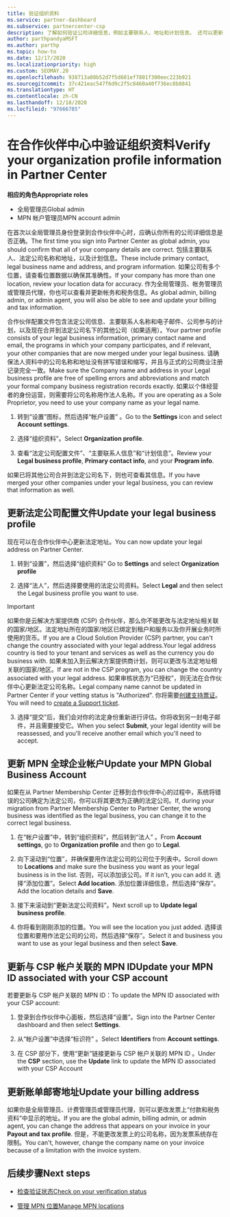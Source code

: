 ```yaml
---
title: 验证组织资料
ms.service: partner-dashboard
ms.subservice: partnercenter-csp
description: 了解如何验证公司详细信息，例如主要联系人、地址和计划信息。 还可以更新法律和帐单地址。
author: parthpandyaMSFT
ms.author: parthp
ms.topic: how-to
ms.date: 12/17/2020
ms.localizationpriority: high
ms.custom: SEOMAY.20
ms.openlocfilehash: 938713a08b52d7f5d601ef7801f300eec223b921
ms.sourcegitcommit: 37c421eac547f6d9c2f5c8460a40f736ec8b8841
ms.translationtype: HT
ms.contentlocale: zh-CN
ms.lasthandoff: 12/18/2020
ms.locfileid: "97666785"
---
```

# <a name="verify-your-organization-profile-information-in-partner-center"></a><span data-ttu-id="f9356-104">在合作伙伴中心中验证组织资料</span><span class="sxs-lookup"><span data-stu-id="f9356-104">Verify your organization profile information in Partner Center</span></span>

<span data-ttu-id="f9356-105">**相应的角色**</span><span class="sxs-lookup"><span data-stu-id="f9356-105">**Appropriate roles**</span></span>

- <span data-ttu-id="f9356-106">全局管理员</span><span class="sxs-lookup"><span data-stu-id="f9356-106">Global admin</span></span>
- <span data-ttu-id="f9356-107">MPN 帐户管理员</span><span class="sxs-lookup"><span data-stu-id="f9356-107">MPN account admin</span></span>

<span data-ttu-id="f9356-108">在首次以全局管理员身份登录到合作伙伴中心时，应确认你所有的公司详细信息是否正确。</span><span class="sxs-lookup"><span data-stu-id="f9356-108">The first time you sign into Partner Center as global admin, you should confirm that all of your company details are correct.</span></span> <span data-ttu-id="f9356-109">包括主要联系人、法定公司名称和地址，以及计划信息。</span><span class="sxs-lookup"><span data-stu-id="f9356-109">These include primary contact, legal business name and address, and program information.</span></span> <span data-ttu-id="f9356-110">如果公司有多个位置，请查看位置数据以确保其准确性。</span><span class="sxs-lookup"><span data-stu-id="f9356-110">If your company has more than one location, review your location data for accuracy.</span></span> <span data-ttu-id="f9356-111">作为全局管理员、帐务管理员或管理员代理，你也可以查看并更新帐务和税务信息。</span><span class="sxs-lookup"><span data-stu-id="f9356-111">As global admin, billing admin, or admin agent, you will also be able to see and update your billing and tax information.</span></span>

<span data-ttu-id="f9356-112">合作伙伴配置文件包含法定公司信息、主要联系人名称和电子邮件、公司参与的计划，以及现在合并到法定公司名下的其他公司（如果适用）。</span><span class="sxs-lookup"><span data-stu-id="f9356-112">Your partner profile consists of your legal business information, primary contact name and email, the programs in which your company participates, and if relevant, your other companies that are now merged under your legal business.</span></span> <span data-ttu-id="f9356-113">请确保法人资料中的公司名称和地址没有拼写错误和缩写，并且与正式的公司商业注册记录完全一致。</span><span class="sxs-lookup"><span data-stu-id="f9356-113">Make sure the Company name and address in your Legal business profile are free of spelling errors and abbreviations and match your formal company business registration records exactly.</span></span> <span data-ttu-id="f9356-114">如果以个体经营者的身份运营，则需要将公司名称用作法人名称。</span><span class="sxs-lookup"><span data-stu-id="f9356-114">If you are operating as a Sole Proprietor, you need to use your company name as your legal name.</span></span>

1. <span data-ttu-id="f9356-115">转到“设置”图标，然后选择“帐户设置” 。</span><span class="sxs-lookup"><span data-stu-id="f9356-115">Go to the **Settings** icon and select **Account settings**.</span></span>
 
1. <span data-ttu-id="f9356-116">选择“组织资料”。</span><span class="sxs-lookup"><span data-stu-id="f9356-116">Select **Organization profile**.</span></span> 

2. <span data-ttu-id="f9356-117">查看“法定公司配置文件”、“主要联系人信息”和“计划信息”。</span><span class="sxs-lookup"><span data-stu-id="f9356-117">Review your **Legal business profile**, **Primary contact info**, and your **Program info**.</span></span>

<span data-ttu-id="f9356-118">如果已将其他公司合并到法定公司名下，则也可查看其信息。</span><span class="sxs-lookup"><span data-stu-id="f9356-118">If you have merged your other companies under your legal business, you can review that information as well.</span></span> 

## <a name="update-your-legal-business-profile"></a><span data-ttu-id="f9356-119">更新法定公司配置文件</span><span class="sxs-lookup"><span data-stu-id="f9356-119">Update your legal business profile</span></span>

<span data-ttu-id="f9356-120">现在可以在合作伙伴中心更新法定地址。</span><span class="sxs-lookup"><span data-stu-id="f9356-120">You can now update your legal address on Partner Center.</span></span>

1. <span data-ttu-id="f9356-121">转到“设置”，然后选择“组织资料” </span><span class="sxs-lookup"><span data-stu-id="f9356-121">Go to **Settings** and select **Organization profile**</span></span>


2. <span data-ttu-id="f9356-122">选择“法人”，然后选择要使用的法定公司资料。</span><span class="sxs-lookup"><span data-stu-id="f9356-122">Select **Legal**  and then select the Legal business profile you want to use.</span></span>

>[!Important]
><span data-ttu-id="f9356-123">如果你是云解决方案提供商 (CSP) 合作伙伴，那么你不能更改与法定地址相关联的国家/地区。法定地址所在的国家/地区已绑定到租户和服务以及你开展业务时所使用的货币。</span><span class="sxs-lookup"><span data-stu-id="f9356-123">If you are a Cloud Solution Provider (CSP) partner, you can't change the country associated with your legal address.Your legal address country is tied to your tenant and services as well as the currency you do business with.</span></span> <span data-ttu-id="f9356-124">如果未加入到云解决方案提供商计划，则可以更改与法定地址相关联的国家/地区。</span><span class="sxs-lookup"><span data-stu-id="f9356-124">If are not in the CSP program, you can change the country associated with your legal address.</span></span> <span data-ttu-id="f9356-125">如果审核状态为“已授权”，则无法在合作伙伴中心更新法定公司名称。</span><span class="sxs-lookup"><span data-stu-id="f9356-125">Legal company name cannot be updated in Partner Center if your vetting status is "Authorized".</span></span> <span data-ttu-id="f9356-126">你将需要[创建支持票证](https://partner.microsoft.com/dashboard/support/csp/servicerequests/create?stage=2&topicid=eb74583c-61b3-2124-bffc-00920e0ae772)。</span><span class="sxs-lookup"><span data-stu-id="f9356-126">You will need to [create a Support ticket](https://partner.microsoft.com/dashboard/support/csp/servicerequests/create?stage=2&topicid=eb74583c-61b3-2124-bffc-00920e0ae772).</span></span>

3. <span data-ttu-id="f9356-127">选择“提交”后，我们会对你的法定身份重新进行评估。你将收到另一封电子邮件，并且需要接受它。</span><span class="sxs-lookup"><span data-stu-id="f9356-127">When you select **Submit**, your legal identity will be reassessed, and you'll receive another email which you'll need to accept.</span></span>

## <a name="update-your-mpn-global-business-account"></a><span data-ttu-id="f9356-128">更新 MPN 全球企业帐户</span><span class="sxs-lookup"><span data-stu-id="f9356-128">Update your MPN Global Business Account</span></span>

<span data-ttu-id="f9356-129">如果在从 Partner Membership Center 迁移到合作伙伴中心的过程中，系统将错误的公司确定为法定公司，你可以将其更改为正确的法定公司。</span><span class="sxs-lookup"><span data-stu-id="f9356-129">If, during your migration from Partner Membership Center to Partner Center, the wrong business was identified as the legal business, you can change it to the correct legal business.</span></span>

1. <span data-ttu-id="f9356-130">在“帐户设置”中，转到“组织资料”，然后转到“法人”  。</span><span class="sxs-lookup"><span data-stu-id="f9356-130">From **Account settings**, go to **Organization profile** and then go to **Legal**.</span></span>

1.  <span data-ttu-id="f9356-131">向下滚动到“位置”，并确保要用作法定公司的公司位于列表中。</span><span class="sxs-lookup"><span data-stu-id="f9356-131">Scroll down to **Locations** and make sure the business you want as your legal business is in the list.</span></span> <span data-ttu-id="f9356-132">否则，可以添加该公司。</span><span class="sxs-lookup"><span data-stu-id="f9356-132">If it isn't, you can add it.</span></span> <span data-ttu-id="f9356-133">选择“添加位置”。</span><span class="sxs-lookup"><span data-stu-id="f9356-133">Select **Add location**.</span></span> <span data-ttu-id="f9356-134">添加位置详细信息，然后选择“保存”。</span><span class="sxs-lookup"><span data-stu-id="f9356-134">Add the location details and **Save**.</span></span>

2. <span data-ttu-id="f9356-135">接下来滚动到“更新法定公司资料”。</span><span class="sxs-lookup"><span data-stu-id="f9356-135">Next scroll up to **Update legal business profile**.</span></span>

3. <span data-ttu-id="f9356-136">你将看到刚刚添加的位置。</span><span class="sxs-lookup"><span data-stu-id="f9356-136">You will see the location you just added.</span></span> <span data-ttu-id="f9356-137">选择该位置和要用作法定公司的公司，然后选择“保存”。</span><span class="sxs-lookup"><span data-stu-id="f9356-137">Select it and business you want to use as your legal business and then select **Save**.</span></span>

## <a name="update-your-mpn-id-associated-with-your-csp-account"></a><span data-ttu-id="f9356-138">更新与 CSP 帐户关联的 MPN ID</span><span class="sxs-lookup"><span data-stu-id="f9356-138">Update your MPN ID associated with your CSP account</span></span>

<span data-ttu-id="f9356-139">若要更新与 CSP 帐户关联的 MPN ID：</span><span class="sxs-lookup"><span data-stu-id="f9356-139">To update the MPN ID associated with your CSP account:</span></span>

1. <span data-ttu-id="f9356-140">登录到合作伙伴中心面板，然后选择“设置”。</span><span class="sxs-lookup"><span data-stu-id="f9356-140">Sign into the Partner Center dashboard and then select **Settings**.</span></span>
 
1. <span data-ttu-id="f9356-141">从“帐户设置”中选择“标识符” 。</span><span class="sxs-lookup"><span data-stu-id="f9356-141">Select **Identifiers** from **Account settings**.</span></span>

1. <span data-ttu-id="f9356-142">在 CSP 部分下，使用“更新”链接更新与 CSP 帐户关联的 MPN ID 。</span><span class="sxs-lookup"><span data-stu-id="f9356-142">Under the **CSP** section, use the **Update** link to update the MPN ID associated with your CSP Account</span></span> 


## <a name="update-your-billing-address"></a><span data-ttu-id="f9356-143">更新账单邮寄地址</span><span class="sxs-lookup"><span data-stu-id="f9356-143">Update your billing address</span></span>

<span data-ttu-id="f9356-144">如果你是全局管理员、计费管理员或管理员代理，则可以更改发票上“付款和税务资料”中显示的地址。</span><span class="sxs-lookup"><span data-stu-id="f9356-144">If you are the global admin, billing admin, or admin agent, you can change the address that appears on your invoice in your **Payout and tax profile**.</span></span> <span data-ttu-id="f9356-145">但是，不能更改发票上的公司名称，因为发票系统存在限制。</span><span class="sxs-lookup"><span data-stu-id="f9356-145">You can't, however, change the company name on your invoice because of a limitation with the invoice system.</span></span>

## <a name="next-steps"></a><span data-ttu-id="f9356-146">后续步骤</span><span class="sxs-lookup"><span data-stu-id="f9356-146">Next steps</span></span>


- [<span data-ttu-id="f9356-147">检查验证状态</span><span class="sxs-lookup"><span data-stu-id="f9356-147">Check on your verification status</span></span>](verification-responses.md)
 
- [<span data-ttu-id="f9356-148">管理 MPN 位置</span><span class="sxs-lookup"><span data-stu-id="f9356-148">Manage MPN locations</span></span>](manage-locations.md)



